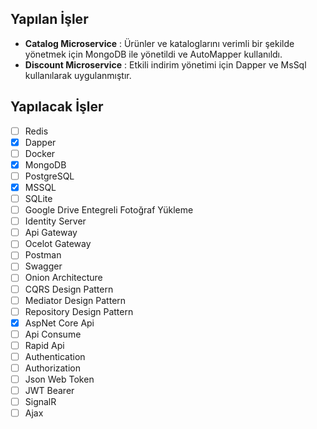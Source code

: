 ## Yapılan İşler

- **Catalog Microservice** : Ürünler ve kataloglarını verimli bir şekilde yönetmek için MongoDB ile yönetildi ve AutoMapper kullanıldı.
- **Discount Microservice** : Etkili indirim yönetimi için Dapper ve MsSql kullanılarak uygulanmıştır.

## Yapılacak İşler

- [ ] Redis
- [x] Dapper
- [ ] Docker
- [x] MongoDB
- [ ] PostgreSQL
- [x] MSSQL
- [ ] SQLite
- [ ] Google Drive Entegreli Fotoğraf Yükleme
- [ ] Identity Server
- [ ] Api Gateway
- [ ] Ocelot Gateway
- [ ] Postman
- [ ] Swagger
- [ ] Onion Architecture
- [ ] CQRS Design Pattern
- [ ] Mediator Design Pattern
- [ ] Repository Design Pattern
- [x] AspNet Core Api
- [ ] Api Consume
- [ ] Rapid Api
- [ ] Authentication
- [ ] Authorization
- [ ] Json Web Token
- [ ] JWT Bearer
- [ ] SignalR
- [ ] Ajax

